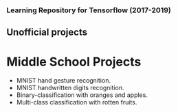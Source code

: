 ### Learning Repository for Tensorflow (2017-2019)

## Unofficial projects

# Middle School Projects
* MNIST hand gesture recognition.
* MNIST handwritten digits recognition.
* Binary-classification with oranges and apples.
* Multi-class classification with rotten fruits.
